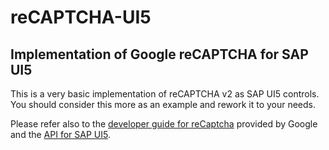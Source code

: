 # reCAPTCHA-UI5
## Implementation of Google reCAPTCHA for SAP UI5

This is a very basic implementation of reCAPTCHA v2 as SAP UI5 controls. You should consider this more as an example and rework it to your needs.

Please refer also to the [developer guide for reCaptcha](https://developers.google.com/recaptcha/intro) provided by Google and the [API for SAP UI5](https://sapui5.hana.ondemand.com/#/api).
